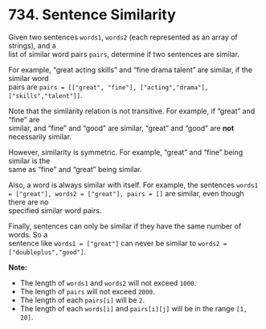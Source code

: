 # 734. Sentence Similarity

Given two sentences `words1`, `words2` (each represented as an array of strings), and a  
list of similar word pairs `pairs`, determine if two sentences are similar.

For example, “great acting skills” and “fine drama talent” are similar, if the similar word  
pairs are `pairs = [["great", "fine"], ["acting","drama"], ["skills","talent"]]`.

Note that the similarity relation is not transitive. For example, if “great” and “fine” are  
similar, and “fine” and “good” are similar, “great” and “good” are **not** necessarily similar.

However, similarity is symmetric. For example, “great” and “fine” being similar is the  
same as “fine” and “great” being similar.

Also, a word is always similar with itself. For example, the sentences `words1 =
["great"], words2 = ["great"], pairs = []` are similar, even though there are no  
specified similar word pairs.

Finally, sentences can only be similar if they have the same number of words. So a  
sentence like `words1 = ["great"]` can never be similar to `words2 =
["doubleplus","good"]`.

**Note:**

- The length of `words1` and `words2` will not exceed `1000`.
- The length of `pairs` will not exceed `2000`.
- The length of each `pairs[i]` will be `2`.
- The length of each `words[i]` and `pairs[i][j]` will be in the range `[1, 20]`.
